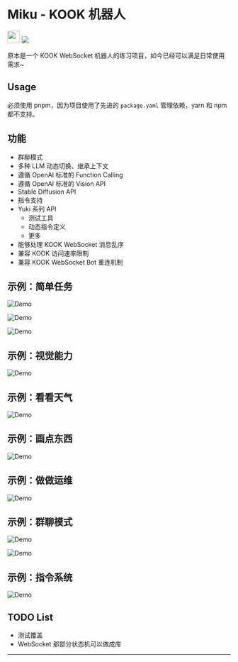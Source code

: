 # Miku - KOOK 机器人

<p>
  <img src="doc/kook-badge.png" height="28px" />
  <img src="https://img.shields.io/badge/typescript-%23007ACC.svg?style=for-the-badge&logo=typescript&logoColor=white" />
</p>

原本是一个 KOOK WebSocket 机器人的练习项目，如今已经可以满足日常使用需求~

## Usage

必须使用 pnpm，因为项目使用了先进的 `package.yaml` 管理依赖，yarn 和 npm 都不支持。

## 功能

- 群聊模式
- 多种 LLM 动态切换、继承上下文
- 遵循 OpenAI 标准的 Function Calling
- 遵循 OpenAI 标准的 Vision API
- Stable Diffusion API
- 指令支持
- Yuki 系列 API
  - 测试工具
  - 动态指令定义
  - 更多
- 能够处理 KOOK WebSocket 消息乱序
- 兼容 KOOK 访问速率限制
- 兼容 KOOK WebSocket Bot 重连机制

## 示例：简单任务

![Demo](doc/demo1.jpg)

![Demo](doc/demo4.jpg)

![Demo](doc/demo5.jpg)

## 示例：视觉能力

![Demo](doc/demo10.png)

## 示例：看看天气

![Demo](doc/demo6.jpg)

## 示例：画点东西

![Demo](doc/demo8.png)

## 示例：做做运维

![Demo](doc/demo7.jpg)

## 示例：群聊模式

![Demo](doc/demo2.png)

![Demo](doc/demo9.png)

## 示例：指令系统

![Demo](doc/demo3.jpg)

## TODO List

- 测试覆盖
- WebSocket 那部分状态机可以做成库

---
